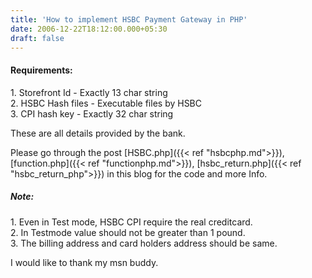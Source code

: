 ```yaml
---
title: 'How to implement HSBC Payment Gateway in PHP'
date: 2006-12-22T18:12:00.000+05:30
draft: false
---
```


#### Requirements:  
  
1\. Storefront Id - Exactly 13 char string  
2\. HSBC Hash files - Executable files by HSBC  
3\. CPI hash key - Exactly 32 char string  
  
These are all details provided by the bank.  
  
Please go through the post [HSBC.php]({{< ref "hsbcphp.md">}}), [function.php]({{< ref "functionphp.md">}}), [hsbc_return.php]({{< ref "hsbc_return_php">}}) in this blog for the code and more Info.  
  
##### Note:  
1\. Even in Test mode, HSBC CPI require the real creditcard.  
2\. In Testmode value should not be greater than 1 pound.  
3\. The billing address and card holders address should be same.  
  
  
I would like to thank my msn buddy.